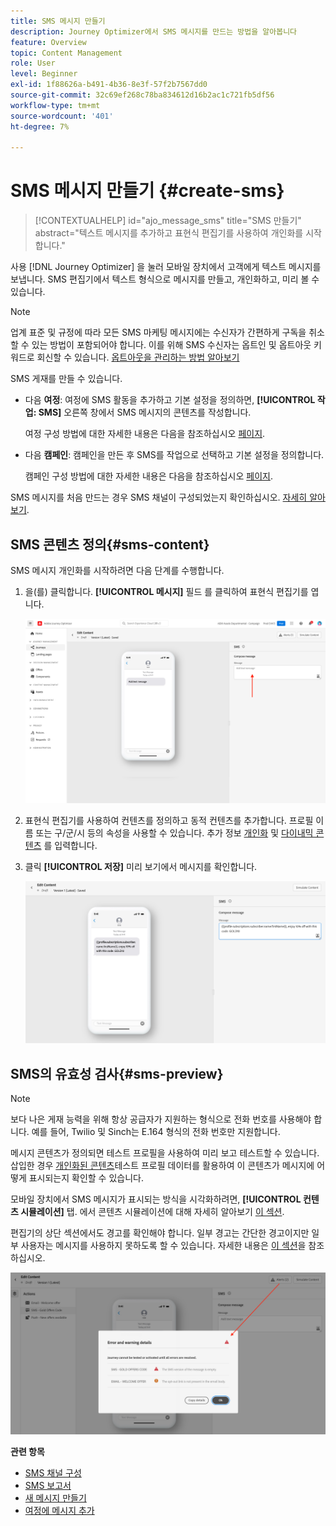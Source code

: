 ```yaml
---
title: SMS 메시지 만들기
description: Journey Optimizer에서 SMS 메시지를 만드는 방법을 알아봅니다
feature: Overview
topic: Content Management
role: User
level: Beginner
exl-id: 1f88626a-b491-4b36-8e3f-57f2b7567dd0
source-git-commit: 32c69ef268c78ba834612d16b2ac1c721fb5df56
workflow-type: tm+mt
source-wordcount: '401'
ht-degree: 7%

---
```


# SMS 메시지 만들기 {#create-sms}

>[!CONTEXTUALHELP]
>id="ajo_message_sms"
>title="SMS 만들기"
>abstract="텍스트 메시지를 추가하고 표현식 편집기를 사용하여 개인화를 시작합니다."

사용 [!DNL Journey Optimizer] 을 눌러 모바일 장치에서 고객에게 텍스트 메시지를 보냅니다. SMS 편집기에서 텍스트 형식으로 메시지를 만들고, 개인화하고, 미리 볼 수 있습니다.

>[!NOTE]
>
>업계 표준 및 규정에 따라 모든 SMS 마케팅 메시지에는 수신자가 간편하게 구독을 취소할 수 있는 방법이 포함되어야 합니다. 이를 위해 SMS 수신자는 옵트인 및 옵트아웃 키워드로 회신할 수 있습니다. [옵트아웃을 관리하는 방법 알아보기](../privacy/opt-out.md#sms-opt-out-management-sms-opt-out-management)

SMS 게재를 만들 수 있습니다.

* 다음 **여정**: 여정에 SMS 활동을 추가하고 기본 설정을 정의하면, **[!UICONTROL 작업: SMS]** 오른쪽 창에서 SMS 메시지의 콘텐츠를 작성합니다.

   여정 구성 방법에 대한 자세한 내용은 다음을 참조하십시오 [페이지](../building-journeys/journey-gs.md).

* 다음 **캠페인**: 캠페인을 만든 후 SMS를 작업으로 선택하고 기본 설정을 정의합니다.

   캠페인 구성 방법에 대한 자세한 내용은 다음을 참조하십시오 [페이지](../campaigns/create-campaign.md#configure).

SMS 메시지를 처음 만드는 경우 SMS 채널이 구성되었는지 확인하십시오. [자세히 알아보기](../configuration/sms-configuration.md).

## SMS 콘텐츠 정의{#sms-content}

SMS 메시지 개인화를 시작하려면 다음 단계를 수행합니다.

1. 을(를) 클릭합니다. **[!UICONTROL 메시지]** 필드 를 클릭하여 표현식 편집기를 엽니다.

   ![](assets/sms-content.png)

1. 표현식 편집기를 사용하여 컨텐츠를 정의하고 동적 컨텐츠를 추가합니다. 프로필 이름 또는 구/군/시 등의 속성을 사용할 수 있습니다. 추가 정보 [개인화](../personalization/personalize.md) 및 [다이내믹 콘텐츠](../personalization/get-started-dynamic-content.md) 를 입력합니다.

1. 클릭 **[!UICONTROL 저장]** 미리 보기에서 메시지를 확인합니다.

   ![](assets/sms-content-preview.png)

## SMS의 유효성 검사{#sms-preview}

>[!NOTE]
>
> 보다 나은 게재 능력을 위해 항상 공급자가 지원하는 형식으로 전화 번호를 사용해야 합니다. 예를 들어, Twilio 및 Sinch는 E.164 형식의 전화 번호만 지원합니다.

메시지 콘텐츠가 정의되면 테스트 프로필을 사용하여 미리 보고 테스트할 수 있습니다. 삽입한 경우 [개인화된 콘텐츠](../personalization/personalize.md)테스트 프로필 데이터를 활용하여 이 콘텐츠가 메시지에 어떻게 표시되는지 확인할 수 있습니다.

모바일 장치에서 SMS 메시지가 표시되는 방식을 시각화하려면, **[!UICONTROL 컨텐츠 시뮬레이션]** 탭. 에서 콘텐츠 시뮬레이션에 대해 자세히 알아보기 [이 섹션](../design/preview.md).

편집기의 상단 섹션에서도 경고를 확인해야 합니다.  일부 경고는 간단한 경고이지만 일부 사용자는 메시지를 사용하지 못하도록 할 수 있습니다. 자세한 내용은 [이 섹션](alerts.md)을 참조하십시오.

![](assets/sms-alert-button.png)

<!--
## How-to video

Learn how to configure, author, and include SMS messaging into your customer journeys.

>[!VIDEO](https://video.tv.adobe.com/v/344460?quality=12)
-->
**관련 항목**

* [SMS 채널 구성](../configuration/sms-configuration.md)
* [SMS 보고서](../reports/journey-global-report.md#sms-global)
* [새 메시지 만들기](get-started-content.md)
* [여정에 메시지 추가](../building-journeys/journeys-message.md)
